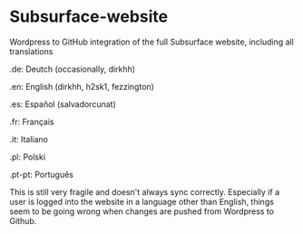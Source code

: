 # Subsurface-website
Wordpress to GitHub integration of the full Subsurface website, including all translations

.de: Deutch (occasionally, dirkhh)

.en: English (dirkhh, h2sk1, fezzington)

.es: Español (salvadorcunat)

.fr: Français

.it: Italiano

.pl: Polski

.pt-pt: Português

This is still very fragile and doesn't always sync correctly.
Especially if a user is logged into the website in a language other than English, 
things seem to be going wrong when changes are pushed from Wordpress to Github.
